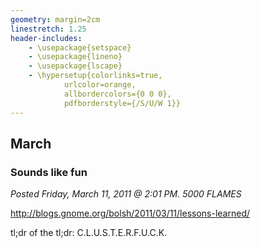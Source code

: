 ```yaml
---
geometry: margin=2cm
linestretch: 1.25
header-includes:
    - \usepackage{setspace}
    - \usepackage{lineno}
    - \usepackage{lscape}
    - \hypersetup{colorlinks=true,
            urlcolor=orange,
            allbordercolors={0 0 0},
            pdfborderstyle={/S/U/W 1}}
---
```

## March
### Sounds like fun

[//p135]: # (https://web.archive.org/web/20171012232706/http://linuxhaters.blogspot.com/2011/03/sounds-like-fun.html)

*Posted Friday, March 11, 2011 @ 2:01 PM. 5000 FLAMES*

http://blogs.gnome.org/bolsh/2011/03/11/lessons-learned/

tl;dr of the tl;dr: C.L.U.S.T.E.R.F.U.C.K.
